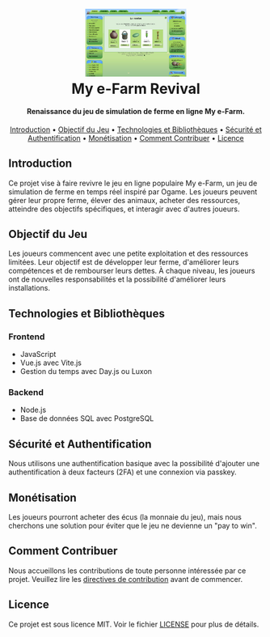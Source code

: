 <h1 align="center">
  <br>
  <a href="https://github.com/your-github-username/my-e-farm-revival"><img src="remise.jpg" alt="My e-Farm Revival - Logo" width="200"></a>
  <br>
  My e-Farm Revival
  <br>
</h1>

<h4 align="center">Renaissance du jeu de simulation de ferme en ligne My e-Farm.</h4>

<p align="center">
  <a href="#introduction">Introduction</a> •
  <a href="#objectif-du-jeu">Objectif du Jeu</a> •
  <a href="#technologies-et-bibliothèques">Technologies et Bibliothèques</a> •
  <a href="#sécurité-et-authentification">Sécurité et Authentification</a> •
  <a href="#monétisation">Monétisation</a> •
  <a href="#comment-contribuer">Comment Contribuer</a> •
  <a href="#licence">Licence</a>
</p>

## Introduction

Ce projet vise à faire revivre le jeu en ligne populaire My e-Farm, un jeu de simulation de ferme en temps réel inspiré par Ogame. Les joueurs peuvent gérer leur propre ferme, élever des animaux, acheter des ressources, atteindre des objectifs spécifiques, et interagir avec d'autres joueurs.

## Objectif du Jeu

Les joueurs commencent avec une petite exploitation et des ressources limitées. Leur objectif est de développer leur ferme, d'améliorer leurs compétences et de rembourser leurs dettes. À chaque niveau, les joueurs ont de nouvelles responsabilités et la possibilité d'améliorer leurs installations.

## Technologies et Bibliothèques

### Frontend
- JavaScript
- Vue.js avec Vite.js
- Gestion du temps avec Day.js ou Luxon

### Backend
- Node.js
- Base de données SQL avec PostgreSQL

## Sécurité et Authentification

Nous utilisons une authentification basique avec la possibilité d'ajouter une authentification à deux facteurs (2FA) et une connexion via passkey.

## Monétisation

Les joueurs pourront acheter des écus (la monnaie du jeu), mais nous cherchons une solution pour éviter que le jeu ne devienne un "pay to win".

## Comment Contribuer

Nous accueillons les contributions de toute personne intéressée par ce projet. Veuillez lire les [directives de contribution](CONTRIBUTING.md) avant de commencer.

## Licence

Ce projet est sous licence MIT. Voir le fichier [LICENSE](LICENSE.md) pour plus de détails.